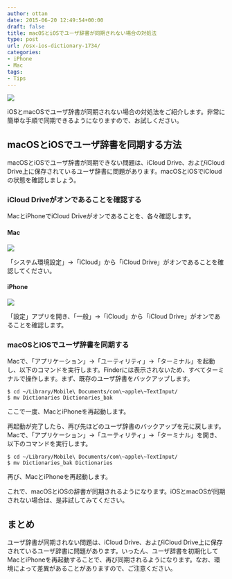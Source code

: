 ```yaml
---
author: ottan
date: 2015-06-20 12:49:54+00:00
draft: false
title: macOSとiOSでユーザ辞書が同期されない場合の対処法
type: post
url: /osx-ios-dictionary-1734/
categories:
- iPhone
- Mac
tags:
- Tips
---
```


![](/images/2015/06/150620-5585616daca73.jpg)






iOSとmacOSでユーザ辞書が同期されない場合の対処法をご紹介します。非常に簡単な手順で同期できるようになりますので、お試しください。





## macOSとiOSでユーザ辞書を同期する方法





macOSとiOSでユーザ辞書が同期できない問題は、iCloud Drive、およびiCloud Drive上に保存されているユーザ辞書に問題があります。macOSとiOSでiCloudの状態を確認しましょう。





### iCloud Driveがオンであることを確認する





MacとiPhoneでiCloud Driveがオンであることを、各々確認します。





#### Mac





![](/images/2015/06/150620-5585616f154a4.png)






「システム環境設定」→「iCloud」から「iCloud Drive」がオンであることを確認してください。





#### iPhone





![](/images/2015/06/150620-55856171dc83f.jpg)






「設定」アプリを開き、「一般」→「iCloud」から「iCloud Drive」がオンであることを確認します。





### macOSとiOSでユーザ辞書を同期する





Macで、「アプリケーション」→「ユーティリティ」→「ターミナル」を起動し、以下のコマンドを実行します。Finderには表示されないため、すべてターミナルで操作します。まず、既存のユーザ辞書をバックアップします。




    
    $ cd ~/Library/Mobile\ Documents/com\~apple\~TextInput/
    $ mv Dictionaries Dictionaries_bak





ここで一度、MacとiPhoneを再起動します。





再起動が完了したら、再び先ほどのユーザ辞書のバックアップを元に戻します。Macで、「アプリケーション」→「ユーティリティ」→「ターミナル」を開き、以下のコマンドを実行します。




    
    $ cd ~/Library/Mobile\ Documents/com\~apple\~TextInput/
    $ mv Dictionaries_bak Dictionaries





再び、MacとiPhoneを再起動します。





これで、macOSとiOSの辞書が同期されるようになります。iOSとmacOSが同期されない場合は、是非試してみてください。





## まとめ





ユーザ辞書が同期されない問題は、iCloud Drive、およびiCloud Drive上に保存されているユーザ辞書に問題があります。いったん、ユーザ辞書を初期化してMacとiPhoneを再起動することで、再び同期されるようになります。なお、環境によって差異があることがありますので、ご注意ください。
